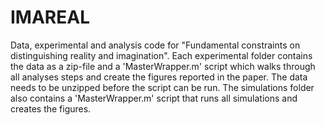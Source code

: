# IMAREAL
Data, experimental and analysis code for "Fundamental constraints on distinguishing reality and imagination". Each experimental folder contains the data as a zip-file and a 'MasterWrapper.m' script which walks through all analyses steps and create the figures reported in the paper. The data needs to be unzipped before the script can be run. The simulations folder also contains a 'MasterWrapper.m' script that runs all simulations and creates the figures. 
